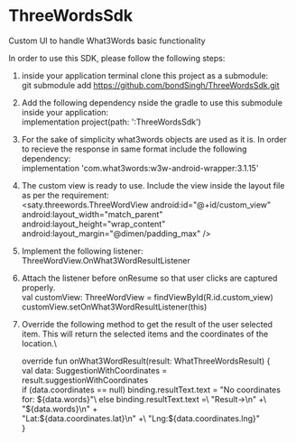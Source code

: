# ThreeWordsSdk
Custom UI to handle What3Words basic functionality 

In order to use this SDK, please follow the following steps:
1) inside your application terminal clone this project as a submodule:\
    git submodule add https://github.com/bondSingh/ThreeWordsSdk.git 

2) Add the following dependency nside the gradle to use this submodule inside your application:\
    implementation project(path: ':ThreeWordsSdk')

3) For the sake of simplicity what3words objects are used as it is. In order to recieve the response in same format include the following dependency:\
    implementation 'com.what3words:w3w-android-wrapper:3.1.15'
    
4) The custom view is ready to use. Include the view inside the layout file as per the requirement:\
    <saty.threewords.ThreeWordView
        android:id="@+id/custom_view"
        android:layout_width="match_parent"
        android:layout_height="wrap_content"
        android:layout_margin="@dimen/padding_max"
      />
      
5) Implement the following listener:\
    ThreeWordView.OnWhat3WordResultListener
    
6) Attach the listener before onResume so that user clicks are captured properly.\
    val customView: ThreeWordView = findViewById(R.id.custom_view)
    customView.setOnWhat3WordResultListener(this)
    
7) Override the following method to get the result of the user selected item. This will return the selected items and the coordinates of the location.\

    override fun onWhat3WordResult(result: WhatThreeWordsResult) {\
        val data: SuggestionWithCoordinates = result.suggestionWithCoordinates\
        if (data.coordinates == null) binding.resultText.text = "No coordinates for: ${data.words}"\
        else binding.resultText.text =\
            "Result->\n" +\
                    "${data.words}\n" +\
                    "Lat:${data.coordinates.lat}\n" +\
                    "Lng:${data.coordinates.lng}"\
    }
    
